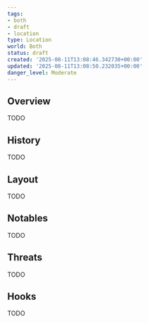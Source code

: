 ```yaml
---
tags:
- both
- draft
- location
type: Location
world: Both
status: draft
created: '2025-08-11T13:08:46.342730+00:00'
updated: '2025-08-11T13:08:50.232035+00:00'
danger_level: Moderate
---
```



## Overview

TODO
## History

TODO
## Layout

TODO
## Notables

TODO
## Threats

TODO
## Hooks

TODO
